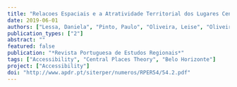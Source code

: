 ```yaml
---
title: "Relacoes Espaciais e a Atratividade Territorial dos Lugares Centrais em Belo Horizonte, Brasil"
date: 2019-06-01
authors: ["Lessa, Daniela", "Pinto, Paulo", "Oliveira, Leise", "Oliveira, Renata", "Lobo, Carlos", "Barros, Tereza", "Moura, Renata", "Mercier, Julio", "Queiroz, Erlaine", "Souza, Iara Alves de"]
publication_types: ["2"]
abstract: ""
featured: false
publication: "*Revista Portuguesa de Estudos Regionais*"
tags: ["Accessibility", "Central Places Theory", "Belo Horizonte"]
project: ["Accessibility"]
doi: "http://www.apdr.pt/siterper/numeros/RPER54/54.2.pdf"
---
```


